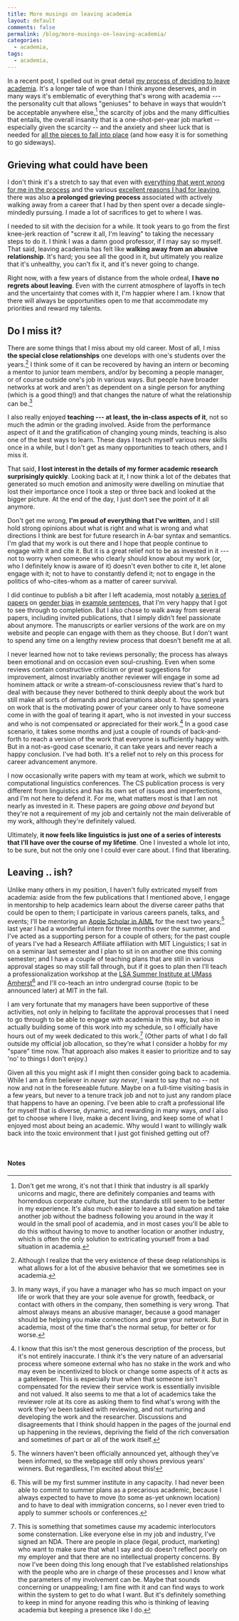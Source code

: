 ```yaml
---
title: More musings on leaving academia
layout: default
comments: false
permalink: /blog/more-musings-on-leaving-academia/
categories:
  - academia,
tags:
  - academia, 
---
```


In a recent post, I spelled out in great detail [my process of deciding to leave academia](https://hkotek.com/blog/on-leaving-academia/). It's a longer tale of woe than I think anyone deserves, and in many ways it's emblematic of everything that's wrong with academia --- the personality cult that allows "geniuses" to behave in ways that wouldn't be acceptable anywhere else,[^1] the scarcity of jobs and the many difficulties that entails, the overall insanity that is a one-shot-per-year job market -- especially given the scarcity -- and the anxiety and sheer luck that is needed for [all the pieces to fall into place](https://www.youtube.com/watch?v=cUbIkNUFs-4) (and how easy it is for something to go sideways).  


## Grieving what could have been

I don't think it's a stretch to say that even with [everything that went wrong for me in the process](https://hkotek.com/blog/academic-campus-visit-fails/) and the various [excellent reasons I had for leaving](https://hkotek.com/blog/on-leaving-academia/), there was also **a prolonged grieving process** associated with actively walking away from a career that I had by then spent over a decade single-mindedly pursuing. I made a lot of sacrifices to get to where I was.

I needed to sit with the decision for a while. It took years to go from the first knee-jerk reaction of "screw it all, I'm leaving" to taking the necessary steps to do it. I think I was a damn good professor, if I may say so myself. That said, leaving academia has felt like **walking away from an abusive relationship**. It's hard; you see all the good in it, but ultimately you realize that it's unhealthy, you can't fix it, and it's never going to change.

Right now, with a few years of distance from the whole ordeal, **I have no regrets about leaving**. Even with the current atmosphere of layoffs in tech and the uncertainty that comes with it, I'm happier where I am. I know that there will always be opportunities open to me that accommodate my priorities and reward my talents. 


## Do I miss it? 

There are some things that I miss about my old career. Most of all, I miss **the special close relationships** one develops with one's students over the years.[^2] I think some of it can be recovered by having an intern or becoming a mentor to junior team members, and/or by becoming a people manager, or of course outside one's job in various ways. But people have broader networks at work and aren't as dependent on a single person for anything (which is a good thing!) and that changes the nature of what the relationship can be.[^3] 

I also really enjoyed **teaching --- at least, the in-class aspects of it**, not so much the admin or the grading involved. Aside from the performance aspect of it and the gratification of changing young minds, teaching is also one of the best ways to learn. These days I teach myself various new skills once in a while, but I don't get as many opportunities to teach others, and I miss it. 

That said, **I lost interest in the details of my former academic research surprisingly quickly**. Looking back at it, I now think a lot of the debates that generated so much emotion and animosity were dwelling on minutiae that lost their importance once I took a step or three back and looked at the bigger picture. At the end of the day, I just don’t see the point of it all anymore. 

Don't get me wrong, **I'm proud of everything that I've written**, and I still hold strong opinions about what is right and what is wrong and what directions I think are best for future research in A-bar syntax and semantics. I'm glad that my work is out there and I hope that people continue to engage with it and cite it. But it is a great relief not to be as invested in it --- not to worry when someone who clearly should know about my work (or, who I definitely know is aware of it) doesn't even bother to cite it, let alone engage with it; not to have to constantly defend it; not to engage in the politics of who-cites-whom as a matter of career survival. 

I did continue to publish a bit after I left academia, most notably [a series of papers](https://muse.jhu.edu/article/840952) on [gender bias](https://muse.jhu.edu/article/840953) in [example sentences](https://babylonia.online/index.php/babylonia/article/view/46), that I'm very happy that I got to see through to completion. But I also chose to walk away from several papers, including invited publications, that I simply didn't feel passionate about anymore. The manuscripts or earlier versions of the work are on my website and people can engage with them as they choose. But I don't want to spend any time on a lengthy review process that doesn't benefit me at all. 

I never learned how not to take reviews personally; the process has always been emotional and on occasion even soul-crushing. Even when some reviews contain constructive criticism or great suggestions for improvement, almost invariably another reviewer will engage in some ad hominem attack or write a stream-of-consciousness review that's hard to deal with because they never bothered to think deeply about the work but still make all sorts of demands and proclamations about it. You spend years on work that is the motivating power of your career only to have someone come in with the goal of tearing it apart, who is not invested in your success and who is not compensated or appreciated for their work.[^4] In a good case scenario, it takes some months and just a couple of rounds of back-and-forth to reach a version of the work that everyone is sufficiently happy with. But in a not-as-good case scenario, it can take years and never reach a happy conclusion. I've had both. It's a relief not to rely on this process for career advancement anymore. 

I now occasionally write papers with my team at work, which we submit to computational linguistics conferences. The CS publication process is very different from linguistics and has its own set of issues and imperfections, and I'm not here to defend it. For me, what matters most is that I am not nearly as invested in it. These papers are *going above and beyond* but they're not a requirement of my job and certainly not the main deliverable of my work, although they're definitely valued.  

Ultimately, **it now feels like linguistics is just one of a series of interests that I'll have over the course of my lifetime**. One I invested a whole lot into, to be sure, but not the only one I could ever care about. I find that liberating. 


## Leaving .. ish? 


Unlike many others in my position, I haven't fully extricated myself from academia: aside from the few publications that I mentioned above, I engage in mentorship to help academics learn about the diverse career paths that could be open to them; I participate in various careers panels, talks, and events; I'll be mentoring an [Apple Scholar in AIML](https://machinelearning.apple.com/work-with-us#scholars) for the next two years;[^5] last year I had a wonderful intern for three months over the summer, and I've acted as a supporting person for a couple of others; for the past couple of years I've had a Research Affiliate affiliation with MIT Linguistics; I sat in on a seminar last semester and I plan to sit in on another one this coming semester; and I have a couple of teaching plans that are still in various approval stages so may still fall through, but if it goes to plan then I'll teach a professionalization workshop at the [LSA Summer Institute at UMass Amherst](https://blogs.umass.edu/lingstitute2023/)[^6] and I'll co-teach an intro undergrad course (topic to be announced later) at MIT in the fall. 

I am very fortunate that my managers have been supportive of these activities, not only in helping to facilitate the approval processes that I need to go through to be able to engage with academia in this way, but also in actually building some of this work into my schedule, so I officially have hours out of my week dedicated to this work.[^7] (Other parts of what I do fall outside my official job allocation, so they're what I consider a hobby for my "spare" time now. That approach also makes it easier to prioritize and to say 'no' to things I don't enjoy.)

Given all this you might ask if I might then consider going back to academia. While I am a firm believer in *never say never*, I want to say that no -- not now and not in the foreseeable future. Maybe on a full-time visiting basis in a few years, but never to a tenure track job and not to just any random place that happens to have an opening. I've been able to craft a professional life for myself that is diverse, dynamic, and rewarding in many ways, *and* I also get to choose where I live, make a decent living, and keep some of what I enjoyed most about being an academic. Why would I want to willingly walk back into the toxic environment that I just got finished getting out of? 


&nbsp;

#### Notes

[^1]: Don't get me wrong, it's not that I think that industry is all sparkly unicorns and magic, there are definitely companies and teams with horrendous corporate culture, but the standards still seem to be better in my experience. It's also much easier to leave a bad situation and take another job without the badness following you around in the way it would in the small pool of academia, and in most cases you'll be able to do this without having to move to another location or another industry, which is often the only solution to extricating yourself from a bad situation in academia. 
[^2]: Although I realize that the very existence of these deep relationships is what allows for a lot of the abusive behavior that we sometimes see in academia.
[^3]: In many ways, if you have a manager who has so much impact on your life or work that they are your sole avenue for growth, feedback, or contact with others in the company, then something is very wrong. That almost always means an abusive manager, because a good manager should be helping you make connections and grow your network. But in academia, most of the time that's the normal setup, for better or for worse. 
[^4]: I know that this isn't the most generous description of the process, but it's not entirely inaccurate. I think it's the very nature of an adversarial process where someone external who has no stake in the work and who may even be incentivized to block or change some aspects of it acts as a gatekeeper. This is especially true when that someone isn't compensated for the review their service work is essentially invisible and not valued. It also seems to me that a lot of academics take the reviewer role at its core as asking them to find what's wrong with the work they've been tasked with reviewing, and not nurturing and developing the work and the researcher. Discussions and disagreements that I think should happen in the pages of the journal end up happening in the reviews, depriving the field of the rich conversation and sometimes of part or all of the work itself. 
[^5]: The winners haven't been officially announced yet, although they've been informed, so the webpage still only shows previous years' winners. But regardless, I'm excited about this!
[^6]: This will be my first summer institute in any capacity. I had never been able to commit to summer plans as a precarious academic, because I always expected to have to move (to some as-yet unknown location) and to have to deal with immigration concerns, so I never even tried to apply to summer schools or conferences. 
[^7]: This is something that sometimes cause my academic interlocutors some consternation. Like everyone else in my job and industry, I've signed an NDA. There are people in place (legal, product, marketing) who want to make sure that what I say and do doesn't reflect poorly on my employer and that there are no intellectual property concerns. By now I've been doing this long enough that I've established relationships with the people who are in charge of these processes and I know what the parameters of my involvement can be. Maybe that sounds concerning or unappealing; I am fine with it and can find ways to work within the system to get to do what I want. But it's definitely something to keep in mind for anyone reading this who is thinking of leaving academia but keeping a presence like I do. 